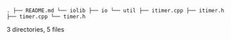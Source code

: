 `
.
├── README.md
└── iolib
    ├── io
    └── util
        ├── itimer.cpp
        ├── itimer.h
        ├── timer.cpp
        └── timer.h
`

3 directories, 5 files
